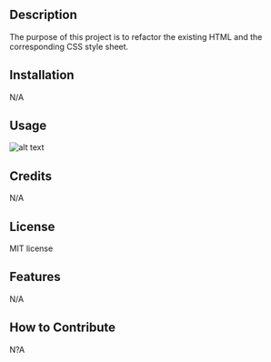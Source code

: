 ## <Your-Project-Title>

## Description

The purpose of this project is to refactor the existing HTML and the corresponding CSS style sheet. 

## Installation

N/A

## Usage


![alt text](assets/images/screenshot.png)

## Credits

N/A

## License

MIT license


## Features

N/A

## How to Contribute

N?A